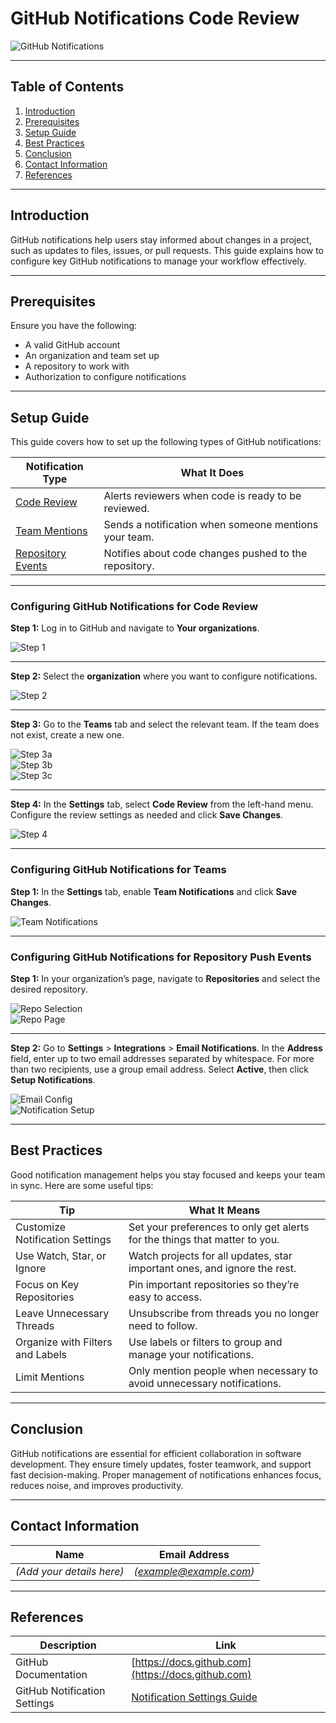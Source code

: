 # GitHub Notifications Code Review

![GitHub Notifications](https://developer.apple.com/news/images/og/notifications-og.jpg)

---

## Table of Contents
1. [Introduction](#introduction)  
2. [Prerequisites](#prerequisites)  
3. [Setup Guide](#setup-guide)  
4. [Best Practices](#best-practices)  
5. [Conclusion](#conclusion)  
6. [Contact Information](#contact-information)  
7. [References](#references)

---

## Introduction

GitHub notifications help users stay informed about changes in a project, such as updates to files, issues, or pull requests. This guide explains how to configure key GitHub notifications to manage your workflow effectively.

---

## Prerequisites

Ensure you have the following:

- A valid GitHub account  
- An organization and team set up  
- A repository to work with  
- Authorization to configure notifications  

---

## Setup Guide

This guide covers how to set up the following types of GitHub notifications:

| Notification Type      | What It Does                                                   |
|------------------------|----------------------------------------------------------------|
| [Code Review](#configuring-github-notifications-for-code-review)        | Alerts reviewers when code is ready to be reviewed.            |
| [Team Mentions](#configuring-github-notifications-for-teams)            | Sends a notification when someone mentions your team.          |
| [Repository Events](#configuring-github-notifications-for-repository-push-events) | Notifies about code changes pushed to the repository.          |

---

### Configuring GitHub Notifications for Code Review

**Step 1:** Log in to GitHub and navigate to **Your organizations**.  

![Step 1](https://github.com/user-attachments/assets/256391ac-ec42-401c-864a-4b260ede7f8a)

---

**Step 2:** Select the **organization** where you want to configure notifications.  

![Step 2](https://github.com/user-attachments/assets/75fb84af-ad7c-4829-bb42-48366fafbe55)

---

**Step 3:** Go to the **Teams** tab and select the relevant team. If the team does not exist, create a new one.  

![Step 3a](https://github.com/user-attachments/assets/707cb9ad-12d8-41c6-bdec-659aeaa9b48d)  
![Step 3b](https://github.com/user-attachments/assets/6b53ae85-aea0-471c-9a2f-5942491bc092)  
![Step 3c](https://github.com/user-attachments/assets/fdc6ac35-40d9-485e-a4c9-f28b8f3a5e1b)

---

**Step 4:** In the **Settings** tab, select **Code Review** from the left-hand menu. Configure the review settings as needed and click **Save Changes**.  

![Step 4](https://github.com/user-attachments/assets/3d6db933-985a-41de-96ab-c8d789440023)

---

### Configuring GitHub Notifications for Teams

**Step 1:** In the **Settings** tab, enable **Team Notifications** and click **Save Changes**.  

![Team Notifications](https://github.com/user-attachments/assets/7e619178-845a-4ba6-af4e-2b4d36e064b2)

---

### Configuring GitHub Notifications for Repository Push Events

**Step 1:** In your organization’s page, navigate to **Repositories** and select the desired repository.  

![Repo Selection](https://github.com/user-attachments/assets/5ef3c426-9176-43d9-82f7-f9b52d2e2e2e)  
![Repo Page](https://github.com/user-attachments/assets/f4737195-20ed-4754-a487-531b0741fc9f)

---


**Step 2:** Go to **Settings** > **Integrations** > **Email Notifications**. In the **Address** field, enter up to two email addresses separated by whitespace. For more than two recipients, use a group email address. Select **Active**, then click **Setup Notifications**.  

![Email Config](https://github.com/user-attachments/assets/af2e09ef-5fdd-4800-aa26-feead5bbda04)  
![Notification Setup](https://github.com/user-attachments/assets/79047648-b000-46f9-acbd-10b459d0c3ce)

---

## Best Practices

Good notification management helps you stay focused and keeps your team in sync. Here are some useful tips:

| Tip                              | What It Means                                                              |
|----------------------------------|-----------------------------------------------------------------------------|
| Customize Notification Settings  | Set your preferences to only get alerts for the things that matter to you. |
| Use Watch, Star, or Ignore       | Watch projects for all updates, star important ones, and ignore the rest.   |
| Focus on Key Repositories        | Pin important repositories so they’re easy to access.                      |
| Leave Unnecessary Threads        | Unsubscribe from threads you no longer need to follow.                     |
| Organize with Filters and Labels | Use labels or filters to group and manage your notifications.              |
| Limit Mentions         | Only mention people when necessary to avoid unnecessary notifications.     |


---

## Conclusion

GitHub notifications are essential for efficient collaboration in software development. They ensure timely updates, foster teamwork, and support fast decision-making. Proper management of notifications enhances focus, reduces noise, and improves productivity.

---

## Contact Information

| Name         | Email Address        |
|--------------|----------------------|
| *(Add your details here)* | *(example@example.com)* |

---

## References

| Description                     | Link                                                                        |
|---------------------------------|-----------------------------------------------------------------------------|
| GitHub Documentation            | [https://docs.github.com](https://docs.github.com)                          |
| GitHub Notification Settings    | [Notification Settings Guide](https://docs.github.com/en/account-and-profile/managing-subscriptions-and-notifications-on-github) |
